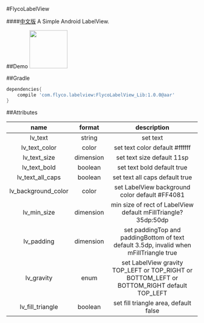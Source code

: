 #FlycoLabelView

####[中文版](https://github.com/H07000223/FlycoTabLayout/blob/master/README_CN.md)
A Simple Android LabelView.

##Demo
<img src="https://github.com/favicon.ico" width="100">

##Gradle

```groovy
dependencies{
    compile 'com.flyco.labelview:FlycoLabelView_Lib:1.0.0@aar'
}
```

##Attributes

|name|format|description|
|:---:|:---:|:---:|
| lv_text | string | set text 
| lv_text_color | color | set text color default #ffffff
| lv_text_size | dimension | set text size default 11sp
| lv_text_bold | boolean | set text bold default true
| lv_text_all_caps | boolean | set text all caps default true
| lv_background_color | color | set LabelView background color default #FF4081
| lv_min_size | dimension | min size of rect of LabelView default mFillTriangle?35dp:50dp
| lv_padding | dimension |set paddingTop and paddingBottom of text default 3.5dp, invalid when mFillTriangle true
| lv_gravity | enum |set LabelView gravity TOP_LEFT or TOP_RIGHT or BOTTOM_LEFT or BOTTOM_RIGHT default TOP_LEFT
| lv_fill_triangle | boolean | set fill triangle area, default false

